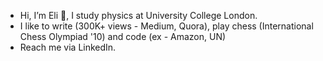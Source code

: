 - Hi, I’m Eli 👋, I study physics at University College London. 
- I like to write (300K+ views - Medium, Quora), play chess (International Chess Olympiad '10) and code (ex - Amazon, UN)
- Reach me via LinkedIn.

<!---
elilouise/elilouise is a ✨ special ✨ repository because its `README.md` (this file) appears on your GitHub profile.
You can click the Preview link to take a look at your changes.
--->
